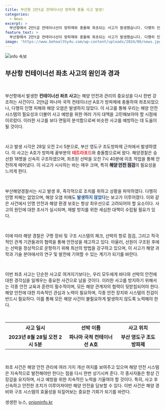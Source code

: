 ```yaml
---
title: 부산항 2만t급 컨테이너선 방파제 충돌 사고 발생!
categories:
  - News
excerpt: >
  부산항에서 2만t급 컨테이너선이 방파제와 충돌해 좌초되는 사고가 발생했습니다. 다행히 인명피해는 없고 해양오염도 미발생! 사고 경위는 부산해경이 조사 중입니다. 클릭하여 자세한 내용을 확인하세요!
feature_text: >
  부산항에서 2만t급 컨테이너선이 방파제와 충돌해 좌초되는 사고가 발생했습니다. 다행히 인명피해는 없고 해양오염도 미발생! 사고 경위는 부산해경이 조사 중입니다. 클릭하여 자세한 내용을 확인하세요!
image: 'https://www.behealthy4u.com/wp-content/uploads/2024/06/news.jpg'
---
```


<p><img src="https://www.behealthy4u.com/wp-content/uploads/2024/06/news.jpg" alt="info 속보" /></p>

<h2 data-ke-size="size26">부산항 컨테이너선 좌초 사고의 원인과 경과</h2>

<p data-ke-size="size16">&nbsp;</p>

<p>부산항에서 발생한 <b>컨테이너선 좌초 사고</b>는 해양 안전과 관리의 중요성을 다시 한번 강조하는 사건이다. 2만t급 파나마 국적 컨테이너선 A호가 방파제에 충돌하여 좌초되었으나, 다행히 인명 피해와 해양 오염은 발생하지 않았다. 이 사고를 통해 우리는 해양 안전 시스템의 필요성과 더불어 사고 예방을 위한 여러 가지 대책을 고민해보아야 할 시점에 이르렀다. 이러한 사고를 보다 면밀히 분석함으로써 비슷한 사고를 예방하는 데 도움이 될 것이다.</p>

<p data-ke-size="size16">&nbsp;</p>

<p>사고 발생 시각은 28일 오전 2시 5분으로, 부산 영도구 조도방파제 근처에서 발생하였다. 이 사고는 A호가 방파제 끝부분의 <b><span style="color: #ee2323;">테트라포드</span></b>와 충돌함으로써 왔다. 해양경찰은 승선원 18명을 신속히 구조하였으며, 좌초된 선박을 오전 7시 40분에 이초 작업을 통해 안전하게 떼어냈다. 이 사고가 시사하는 바는 매우 크며, 특히 <b><span style="background-color: #21538527;">해양 안전 점검</span></b>의 필요성을 느끼게 한다.</p>

<p data-ke-size="size16">&nbsp;</p>

<p>부산해양경찰서는 사고 발생 후, 즉각적으로 조치를 취하고 상황을 파악하였다. 다행히 인명 피해는 없었으며, 해양 오염 피해도 <b><span style="color: #1a5490;">발생하지 않았다</span></b>는 보고가 이루어졌다. 이와 같은 사건에서 인명 안전과 해양 환경 보호는 항상 최우선으로 고려되어야 할 요소이다. 사고의 원인에 대한 조사가 실시되며, 재발 방지를 위한 세심한 대책이 수립될 필요가 있다.</p>

<p data-ke-size="size16">&nbsp;</p>

<p>이에 따라 해양 경찰은 구명 장비 및 구조 시스템의 체크, 선박의 항로 점검, 그리고 적극적인 관계 기관들과의 협력을 통해 안전성을 제고하고 있다. 아울러, 선원이 구조된 후에는 선박을 정상적으로 운항하기 위해 최선의 방법을 강구하고 있으며, 이 사고가 해양 과학과 기술 분야에서의 연구 및 발전에 기여할 수 있는 계기가 되기를 바란다.</p>

<p data-ke-size="size16">&nbsp;</p>

<p>이번 좌초 사고는 단순한 사고로 여겨지기보다는, 우리 모두에게 바다와 선박의 안전에 대한 경각심을 일깨우는 중요한 사건으로 남을 것이다. 이러한 사고를 방지하기 위해서는 각종 안전 교육과 훈련이 필수적이며, 모든 해양 관계자의 협력이 뒷받침되어야 한다. 해양 안전에 대한 지속적인 관심과 노력이 필요하며, 각종 안전 장치와 시스템의 전검이 반드시 필요하다. 이를 통해 모든 해양 사건이 불필요하게 발생하지 않도록 노력해야 한다.</p>

<p data-ke-size="size16">&nbsp;</p>

<table style="width: 100%;">
    <tr>
        <th style="text-align: center;">사고 일시</th>
        <th style="text-align: center;">선박 이름</th>
        <th style="text-align: center;">사고 위치</th>
    </tr>
    <tr>
        <td style="text-align: center; height: 17px;"><b>2023년 8월 28일 오전 2시 5분</b></td>
        <td style="text-align: center; height: 17px;"><b>파나마 국적 컨테이너선 A호</b></td>
        <td style="text-align: center; height: 17px;"><b>부산 영도구 조도방파제</b></td>
    </tr>
</table>

<p data-ke-size="size16">&nbsp;</p> 

<p>좌초 사건은 해양 안전 관리에 여러 가지 개선 여지를 보여주고 있으며 해양 안전 시스템은 지속적으로 발전해야만 한다는 점을 다시 한번 상기시켜 준다. 각 종사자들은 항상 긴장감을 유지하며, 사고 예방을 위한 지속적인 노력을 기울여야 할 것이다. 특히, 사고 후 신속하고 안전한 조치가 이루어져야만 해양 안전을 담보할 수 있다. 이번 사건은 해양 경비와 구조 시스템의 효율성을 되짚어보는 중요한 기회가 되기를 바란다.</p>
생생한 뉴스, <a href="https://onioninfo.kr" rel="dofollow">onioninfo.kr</a>


